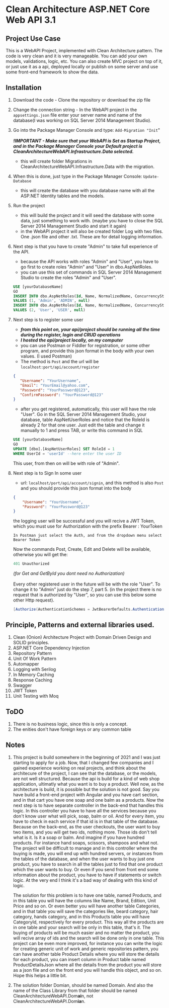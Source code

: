 # Clean Architecture ASP.NET Core Web API 3.1

## Project Use Case

This is a WebAPI Project, implemented with Clean Architecture pattern. The code is very clean and it is very manageable. 
You can add your own models, validations, logic, etc. You can also create MVC project on top of it, or just 
use it as a api, deployed locally or publish on some server and use some front-end framework to show the data.

## Installation

1.  Download the code - Clone the repository or download the zip file

2.  Change the connection string - In the WebAPI project in the ```appsettings.json``` file enter your server name 
    and name of the database(I was working on SQL Server 2014 Management Studio).

3.  Go into the Package Manager Console and type: ```Add-Migration "Init```"
    <br />
    <br />
    ***!IMPORTANT - Make sure that your WebAPI is Set as Startup Project, and in the Package Manager Console your Default project is                                      CleanArchitectureWebAPI.Infrastructure.Data selected.***
    - this will create folder Migrations in CleanArchitectureWebAPI.Infrastructure.Data with the migration. 
      
4.  When this is done, just type in the Package Manager Console: ```Update-Database```
    - this will create the database with you database name with all the ASP.NET Identity tables and the models.
    
5.  Run the project
    - this will build the project and it will seed the database with some data, just something to work with. 
      (maybe you have to close the SQL Server 2014 Management Studio and start it again)
    - in the WebAPI project it will also be created folder Log with two files. One .json file and other .txt.
      These are for detail logging information.
    
6.  Next step is that you have to create "Admin" to take full experience of the API. 
    - because the API works with roles "Admin" and "User", you have to go first to create roles "Admin" and "User" in dbo.AspNetRoles.
    - you can use this set of commands in SQL Server 2014 Management Studio to create the roles "Admin" and "User".

    ```sql
    USE [yourDatabaseName]
    GO
    INSERT INTO dbo.AspNetRoles(Id, Name, NormalizedName, ConcurrencyStamp)
    VALUES (1, 'Admin', 'ADMIN', null)
    INSERT INTO dbo.AspNetRoles(Id, Name, NormalizedName, ConcurrencyStamp)
    VALUES (2, 'User', 'USER', null)
    ```
    
7.  Next step is to register some user <br />
    - ***from this point on, your api/project should be running all the time during the register, login and CRUD operations***<br />
    - ***I hosted the api/project locally, on my computer***
    - you can use Postman or Fiddler for registration, or some other program, and provide this json format in the body with your own values.
      (I used Postman)
    - The method is ```Post``` and the url will be ```localhost:port/api/account/register```<br />
      
    ```json
    {
       "Username": "YourUsername",
       "Email": "YourEmail@yahoo.com",
       "Password": "YourPassword@123",
       "ConfirmPassword": "YourPassword@123"
    }
     ```
    - after you get registered, automatically, this user will have the role "User". 
       Go in the SQL Server 2014 Management Studio, your database, table AspNetUserRoles and notice that the RoleId is already 2 for that one user. 
       Just edit the table and change it manually to 1 and press TAB,
       or write this command in SQL
       
    ```sql
    USE [yourDatabaseName]
    GO
    UPDATE [dbo].[AspNetUserRoles] SET RoleId = 1 
    WHERE UserId = 'userId' --here enter the user ID
    ```   
    This user, from then on will be with role of "Admin".

8.  Next step is to Sign In some user
    - url: ```localhost/port/api/account/signin```, and this method is also ```Post``` and you should provide this json format into the body
    ```json
    {
        "Username": "YourUsername",
        "Password": "YourPassword@123"
    }
      ```
    the logging user will be successful and you will recive a JWT Token,<br />
    which you must use for Authorization with the prefix Bearer : YourToken
    ```
    In Postman just select the Auth, and from the dropdown menu select Bearer Token
    ```
    
    Now the commands Post, Create, Edit and Delete will be available, otherwise you will get the:
    ```js 
    401 Unauthorized
    ```
    *(for Get and GetById you dont need no Authorization)*
    <br />
    <br />
    Every other registered user in the future will be with the role "User". To change it to "Admin" just do the step 7, part 5. 
    (in the project there is no request that is authorized by "User", so you can use this below some other Http request).<br />
    ```C#
    [Authorize(AuthenticationSchemes = JwtBearerDefaults.AuthenticationScheme, Roles = "User")]
    ``` 
## Principle, Patterns and external libraries used.

1. Clean (Onion) Architecture Project with Domain Driven Design and SOLID principles.
2. ASP.NET Core Dependency Injection
3. Repository Pattern
4. Unit Of Work Pattern
5. Automapper
6. Logging with Serilog
7. In Memory Caching
8. Response Caching
9. Swagger
10. JWT Token
11. Unit Testing with Moq

## ToDO

1. There is no business logic, since this is only a concept.
2. The enities don't have foreign keys or any common table

## Notes
1. This project is build somewhere in the beginning of 2021 and I was just starting to apply for a job. Now, that I changed few companies and I gained experience working on real projects, and think about the architecure of the project, I can see that the database, or the models, are not well structured. 
Because the api is build for a kind of web shop application, ultimatly what you want is to buy a product. Well now, as the architecture is build, it is possible but the solution is not good. Say you have build a front-end project with Angular and you have cart section, and in that cart you have one soap and one balm as a products.
Now the next step is to have separate controller in the back-end that handles this logic. In this controller you have to have all the services because you don't know user what will pick, soap, balm or oil. And for every item, you have to check in each service if that id is in that table of the database. Because on the back-end, as the user checkouts, the user want to buy two items, and you will get two ids, nothing more. Those ids don't tell what is it. Is it a soap or balm. And imagine if you have hundred products. For instance hand soaps, scissors, shampoos and what not. The project will be difficult to manage and in this controller where the buying is made, you will end up with hundred servers, or instances from the tables of the database, and when the user wants to buy just one product, you have to search in all the tables just to find that one product which the user wants to buy. Or even if you send from front end some information about the product, you have to have if statements or switch logic. At the very end I think it's a bad way of dealing with this kind of logic.

   The solution for this problem is to have one table, named Products, and in this table you will have the columns like Name, Brand, Edition, Unit Price and so on.
Or even better you will have another table Categories, and in that table you will save the categories like, beard category, hair category, hands category, and in this
Products table you will have CategoryId, respectively for every product. This way all the products are in one table and your search will be only in this table, that's it. The buying of products will be much easier and no matter the product, you will recive array of ids and the search will be done only in one table. This project can be even more improved, for instance you can write the logic for creating generic unit of work and generic repositories pattern, you can have another table Product Details where you will store the details for each product, you can insert column in Product table named ProductDetailsJson where all the details from the product you will store as a json file and on the front end you will handle this object, and so on. Hope this helps a little bit.

2. The solution folder Domian, should be named Domain. And also the name of the Class Library from that folder should be named CleanArchitectureWebAPI.Dom**ai**n, not CleanArchitectureWebAPI.Dom**ia**n.

